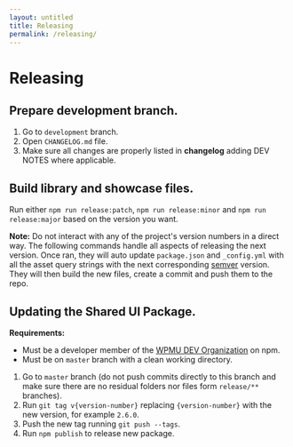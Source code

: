 ```yaml
---
layout: untitled
title: Releasing
permalink: /releasing/
---
```


# Releasing

## Prepare development branch.

1. Go to `development` branch.
2. Open `CHANGELOG.md` file.
3. Make sure all changes are properly listed in **changelog** adding DEV NOTES where applicable.

## Build library and showcase files.

Run either `npm run release:patch`, `npm run release:minor` and `npm run release:major` based on the version you want.

**Note:** Do not interact with any of the project's version numbers in a direct way. The following commands handle all aspects of releasing the next version. Once ran, they will auto update `package.json` and `_config.yml` with all the asset query strings with the next corresponding [semver](https://semver.org/) version. They will then build the new files, create a commit and push them to the repo.

## Updating the Shared UI Package.

**Requirements:**

- Must be a developer member of the [WPMU DEV Organization](https://www.npmjs.com/package/@wpmudev/shared-ui/) on npm.
- Must be on `master` branch with a clean working directory.

1. Go to `master` branch (do not push commits directly to this branch and make sure there are no residual folders nor files form `release/**` branches).
2. Run `git tag v{version-number}` replacing `{version-number}` with the new version, for example `2.6.0`.
3. Push the new tag running `git push --tags`.
4. Run `npm publish` to release new package.
